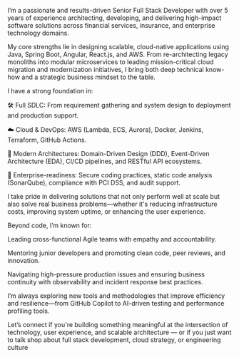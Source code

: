I’m a passionate and results-driven Senior Full Stack Developer with over 5 years of experience architecting, developing, and delivering high-impact software solutions across financial services, insurance, and enterprise technology domains.

My core strengths lie in designing scalable, cloud-native applications using Java, Spring Boot, Angular, React.js, and AWS. From re-architecting legacy monoliths into modular microservices to leading mission-critical cloud migration and modernization initiatives, I bring both deep technical know-how and a strategic business mindset to the table.

I have a strong foundation in:

🛠️ Full SDLC: From requirement gathering and system design to deployment and production support.

☁️ Cloud & DevOps: AWS (Lambda, ECS, Aurora), Docker, Jenkins, Terraform, GitHub Actions.

🧩 Modern Architectures: Domain-Driven Design (DDD), Event-Driven Architecture (EDA), CI/CD pipelines, and RESTful API ecosystems.

🔐 Enterprise-readiness: Secure coding practices, static code analysis (SonarQube), compliance with PCI DSS, and audit support.

I take pride in delivering solutions that not only perform well at scale but also solve real business problems—whether it's reducing infrastructure costs, improving system uptime, or enhancing the user experience.

Beyond code, I’m known for:

Leading cross-functional Agile teams with empathy and accountability.

Mentoring junior developers and promoting clean code, peer reviews, and innovation.

Navigating high-pressure production issues and ensuring business continuity with observability and incident response best practices.

I’m always exploring new tools and methodologies that improve efficiency and resilience—from GitHub Copilot to AI-driven testing and performance profiling tools.

Let’s connect if you're building something meaningful at the intersection of technology, user experience, and scalable architecture — or if you just want to talk shop about full stack development, cloud strategy, or engineering culture
